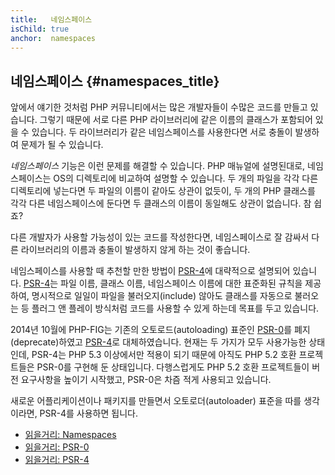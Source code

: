 ```yaml
---
title:   네임스페이스
isChild: true
anchor:  namespaces
---
```


## 네임스페이스 {#namespaces_title}

앞에서 얘기한 것처럼 PHP 커뮤니티에서는 많은 개발자들이 수많은 코드를 만들고 있습니다. 그렇기 때문에 서로 다른 PHP
라이브러리에 같은 이름의 클래스가 포함되어 있을 수 있습니다. 두 라이브러리가 같은 네임스페이스를 사용한다면 서로
충돌이 발생하여 문제가 될 수 있습니다.

_네임스페이스_ 기능은 이런 문제를 해결할 수 있습니다. PHP 매뉴얼에 설명된대로, 네임스페이스는 OS의 디렉토리에 비교하여
설명할 수 있습니다. 두 개의 파일을 각각 다른 디렉토리에 넣는다면 두 파일의 이름이 같아도 상관이 없듯이, 두 개의 PHP
클래스를 각각 다른 네임스페이스에 둔다면 두 클래스의 이름이 동일해도 상관이 없습니다. 참 쉽죠?

다른 개발자가 사용할 가능성이 있는 코드를 작성한다면, 네임스페이스로 잘 감싸서 다른 라이브러리의 이름과 충돌이 발생하지
않게 하는 것이 좋습니다.

네임스페이스를 사용할 때 추천할 만한 방법이 [PSR-4][psr4]에 대략적으로 설명되어 있습니다. [PSR-4][psr4]는 파일 이름,
클래스 이름, 네임스페이스 이름에 대한 표준화된 규칙을 제공하여, 명시적으로 일일이 파일을 불러오지(include) 않아도
클래스를 자동으로 불러오는 등 플러그 앤 플레이 방식처럼 코드를 사용할 수 있게 하는데 목표를 두고 있습니다.

2014년 10월에 PHP-FIG는 기존의 오토로드(autoloading) 표준인 [PSR-0][psr0]를 폐지(deprecate)하였고 [PSR-4][psr4]로
대체하였습니다. 현재는 두 가지가 모두 사용가능한 상태인데, PSR-4는 PHP 5.3 이상에서만 적용이 되기 때문에 아직도 PHP
5.2 호환 프로젝트들은 PSR-0를 구현해 둔 상태입니다. 다행스럽게도 PHP 5.2 호환 프로젝트들이 버전 요구사항을 높이기 시작했고,
PSR-0은 차즘 적게 사용되고 있습니다.

새로운 어플리케이션이나 패키지를 만들면서 오토로더(autoloader) 표준을 따를 생각이라면, PSR-4를 사용하면 됩니다.

* [읽을거리: Namespaces][namespaces]
* [읽을거리: PSR-0][psr0]
* [읽을거리: PSR-4][psr4]


[namespaces]: http://php.net/language.namespaces
[psr0]: https://github.com/php-fig/fig-standards/blob/master/accepted/PSR-0.md
[psr4]: https://github.com/php-fig/fig-standards/blob/master/accepted/PSR-4-autoloader.md
